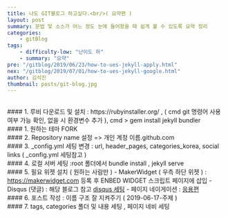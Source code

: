 ```yaml
---
title: 나도 GIT블로그 하고싶다.<br/>( 요약편 )
layout: post
summary: 문법 및 소스가 어느 정도 눈에 들어왔을 때 쉽게 볼 수 있도록 요약 정리 
categories: 
    - gitBlog
tags: 
    - difficulty-low: "난이도 하"
    - summary: "요약"
pre: "/gitblog/2019/06/23/how-to-ues-jekyll-apply.html"
nex: "/gitblog/2019/07/01/how-to-ues-jekyll-google.html"
author: 김석진
thumbnail: posts/git-blog.jpg
---
```

<br>
#### 1. 루비 다운로드 및 설치 : https://rubyinstaller.org/ , ( cmd git 명령어 사용 여부 가능 확인, 없을 시 환경변수 추가 ), cmd > gem install jekyll bundler 
<br>
#### 1. 원하는 테마 FORK
<br>
#### 2. Repository name 설정 => 개인 계정 이름.github.com
<br>
#### 3. _config.yml 세팅 변경 : url, header_pages, categories_korea, social links ( _config.yml 세팅참고 )
<br>
#### 4. 로컬 서버 세팅 :root 폴더에서 bundle install , jekyll serve
<br>
#### 5. 필요 위젯 설치 ( 원하는 사람만 ) 
- MakerWidget ( 우측 하단 위젯 ) :  <a href="https://makerwidget.com" target="_blank">https://makerwidget.com</a> 등록 후 ENBED WIDGET 스크립트 페이지에 삽입
- Disqus (댓글) : 해당 블로그 참고 <a href="https://17billion.github.io/jekyll/disqus/reply/2017/06/01/jekyll_disqus.html" target="_blank">disqus 세팅</a>
- 페이지 네이게이션 : <a href="/jekyll/gitblog/2019/06/23/how-to-ues-jekyll-apply.html#paging" target="_blank">응용편</a>

<br>
#### 6. 포스트 작성 : 이름 구조 잘 지켜주기 ( 2019-06-17-주제 )
<br>
#### 7. tags, categories 폴더 및 내용 세팅 , 페이지 네비 세팅